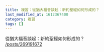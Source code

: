 ```yaml
---
title: 複習：從猶大福音談起：新約聖經如何形成的？
last_modified_at: 1612367400
category: 複習
tags: []
---
```


<p>從猶大福音談起：新約聖經如何形成的？<br/>
<a href="/posts/269191672" target="_blank">/posts/269191672</a></p>
<p> </p>

